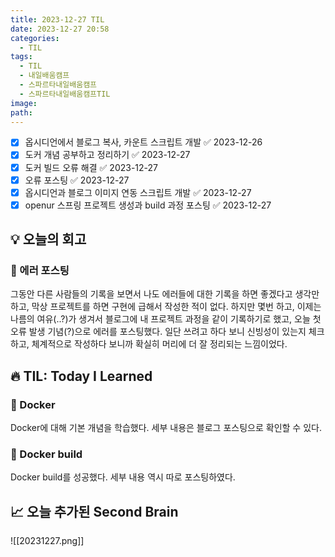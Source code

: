 ```yaml
---
title: 2023-12-27 TIL
date: 2023-12-27 20:58
categories:
  - TIL
tags:
  - TIL
  - 내일배움캠프
  - 스파르타내일배움캠프
  - 스파르타내일배움캠프TIL
image: 
path:
---
```


- [x] 옵시디언에서 블로그 복사, 카운트 스크립트 개발 ✅ 2023-12-26
- [x] 도커 개념 공부하고 정리하기 ✅ 2023-12-27
- [x] 도커 빌드 오류 해결 ✅ 2023-12-27
- [x] 오류 포스팅 ✅ 2023-12-27
- [x] 옵시디언과 블로그 이미지 연동 스크립트 개발 ✅ 2023-12-27
- [x] openur 스프링 프로젝트 생성과 build 과정 포스팅 ✅ 2023-12-27
## 💡 오늘의 회고
### 👀 에러 포스팅
그동안 다른 사람들의 기록을 보면서 나도 에러들에 대한 기록을 하면 좋겠다고 생각만 하고, 막상 프로젝트를 하면 구현에 급해서 작성한 적이 없다. 하지만 몇번 하고, 이제는 나름의 여유(..?)가 생겨서 블로그에 내 프로젝트 과정을 같이 기록하기로 했고, 오늘 첫 오류 발생 기념(?)으로 에러를 포스팅했다. 일단 쓰려고 하다 보니 신빙성이 있는지 체크하고, 체계적으로 작성하다 보니까 확실히 머리에 더 잘 정리되는 느낌이었다. 


## 🔥 TIL: Today I Learned
### 👀 Docker
Docker에 대해 기본 개념을 학습했다. 세부 내용은 블로그 포스팅으로 확인할 수 있다.

### 👀 Docker build
Docker build를 성공했다. 세부 내용 역시 따로 포스팅하였다.

## 📈 오늘 추가된 Second Brain
![[20231227.png]]

